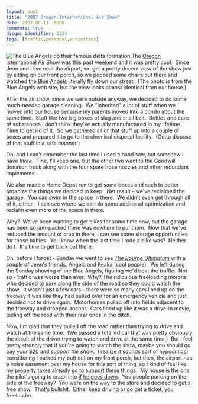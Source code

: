 ```yaml
---
layout: post
title: "2007 Oregon International Air Show"
date: 2007-08-13 -0800
comments: true
disqus_identifier: 1254
tags: [traffic,personal,activities]
---
```

![The Blue Angels do their famous delta
formation.](https://hyqi8g.dm2301.livefilestore.com/y2pDT-HmKuQt9xsF80XW_fhj12pb0MZFsMlDZru5g2KXSYdSfYS2J3-HSk70_3RF1v4J0WZCanqZVNOzIMLreV3OeXl5dslRf_dzUkO36z35C0/20070813blueangels.jpg?psid=1)The
[Oregon International Air Show](http://www.oregonairshow.com/) was this
past weekend and it was pretty cool.  Since Jenn and I live near the
airport, we get a pretty decent view of the show just by sitting on our
front porch, so we popped some chairs out there and watched [the Blue
Angels](http://www.blueangels.navy.mil/) literally fly down our street. 
(The photo is from the Blue Angels web site, but the view looks almost
identical from our house.)

After the air show, since we were outside anyway, we decided to do some
much-needed garage cleaning.  We "inherited" a lot of stuff when we
moved into our house because my parents moved into a condo about the
same time.  Stuff like two big boxes of slug and snail bait.  Bottles
and cans of substances I don't think they've actually manufactured in my
lifetime.  Time to get rid of it.  So we gathered all of that stuff up
into a couple of boxes and prepared it to go to the chemical disposal
facility.  (Gotta dispose of that stuff in a safe manner!)

Oh, and I can't remember the last time I used a hand saw, but somehow I
have *three*.  Fine, I'll keep one, but the other two went to the
Goodwill donation truck along with the four spare hose nozzles and other
redundant implements.

We also made a Home Depot run to get some boxes and such to better
organize the things we decided to keep.  Net result - we've reclaimed
the garage.  You can swim in the space in there.  We didn't even get
through all of it, either - I can see where we can do some additional
optimization and reclaim even more of the space in there.

Why?  We've been wanting to get bikes for some time now, but the garage
has been so jam-packed there was nowhere to put them.  Now that we've
reduced the amount of crap in there, I can see some storage
opportunities for those babies.  You know when the last time I rode a
bike was?  Neither do I.  It's time to get back out there.

Oh, before I forget - Sunday we went to see *[The Bourne
Ultimatum](http://paraesthesia.com/archive/2007/08/13/the-bourne-ultimatum.aspx)*
with a couple of Jenn's friends, Angela and Keaka (cool people).  We
left during the Sunday showing of the Blue Angels, figuring we'd beat
the traffic.  Not so - traffic was worse than ever.  Why? The ridiculous
freeloading morons who decided to park along the side of the road so
they could watch the show.  It wasn't just a few cars - there were so
many cars lined up on the freeway it was like they had pulled over for
an emergency vehicle and just decided not to drive again.  Motorhomes
pulled off into fields adjacent to the freeway and dropped anchor.  Cars
lined up like it was a drive-in movie, pulling off the road with their
rear ends in the ditch.

Now, I'm glad that they pulled off the road rather than trying to drive
and watch at the same time.  (We passed a totalled car that was pretty
obviously the result of the driver trying to watch and drive at the same
time.)  But I feel pretty strongly that if you're going to watch the
show, maybe you should go pay your \$20 and *support the show*.  I
realize it sounds sort of hypocritical considering I parked my butt out
on my front porch, but then, the airport has a noise easement over my
house for this sort of thing, so I kind of feel like my property taxes
already go to support these things.  My house is the one the pilot's
going to crash into [if he goes
down](http://blog.oregonlive.com/washingtoncounty/2007/08/fatal_2006_air_show_crash.html). 
You people parking on the side of the freeway?  You were on the way to
the store and decided to get a free show.  That's bullshit.  Either keep
driving or go get a ticket, you freeloader.

